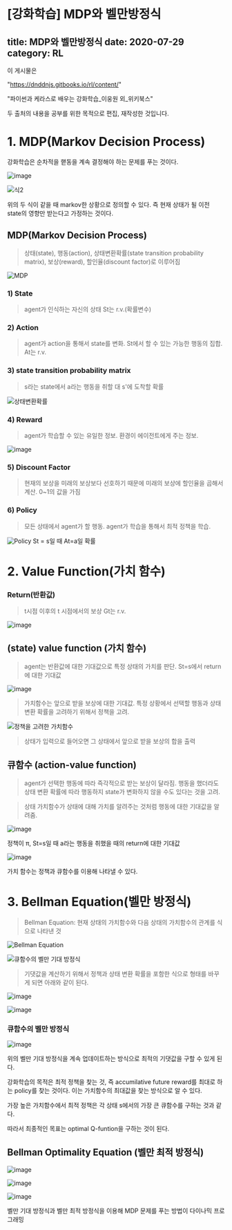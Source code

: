 [강화학습] MDP와 벨만방정식
=============================

title: MDP와 벨만방정식
date: 2020-07-29
category: RL
---

이 게시물은 

"https://dnddnjs.gitbooks.io/rl/content/"

"파이썬과 케라스로 배우는 강화학습_이웅원 외_위키북스"

두 출처의 내용을 공부를 위한 목적으로 편집, 재작성한 것입니다.
  
# 1. MDP(Markov Decision Process)
강화학습은 순차적을 핻동을 계속 결정해야 하는 문제를 푸는 것이다.

![image](https://user-images.githubusercontent.com/49282663/88766976-e9cb7e00-d1b3-11ea-89b8-10d5fd01c8da.png)

![식2](https://user-images.githubusercontent.com/49282663/88745443-0ac8aa80-d185-11ea-87e8-754dcca344f7.png)

위의 두 식이 같을 때 markov한 상황으로 정의할 수 있다. 즉 현재 상태가 될 이전 state의 영향만 받는다고 가정하는 것이다.

## MDP(Markov Decision Process)
> 상태(state), 행동(action), 상태변환확률(state transition probability matrix), 보상(reward), 할인율(discount factor)로 이루어짐

![MDP](https://user-images.githubusercontent.com/49282663/88746113-b6262f00-d186-11ea-906b-2ae2fa33be1c.png)

### 1) State

> agent가 인식하는 자신의 상태 St는 r.v.(확률변수)

### 2) Action

> agent가 action을 통해서 state를 변화. St에서 할 수 있는 가능한 행동의 집합. At는 r.v.

### 3) state transition probability matrix

> s라는 state에서 a라는 행동을 취할 대 s'에 도착할 확률

![상태변환확률](https://user-images.githubusercontent.com/49282663/88746179-dd7cfc00-d186-11ea-8d53-87f4bc10d6d9.png)

### 4) Reward
> agent가 학습할 수 있는 유일한 정보. 환경이 에이전트에게 주는 정보.

![image](https://user-images.githubusercontent.com/49282663/88746499-ab1fce80-d187-11ea-9231-1730b94cc3b7.png)

### 5) Discount Factor

> 현재의 보상을 미래의 보상보다 선호하기 때문에 미래의 보상에 할인율을 곱해서 계산. 0~1의 값을 가짐

### 6) Policy

> 모든 상태에서 agent가 할 행동. agent가 학습을 통해서 최적 정책을 학습.

![Policy](https://user-images.githubusercontent.com/49282663/88746786-47e26c00-d188-11ea-9c39-9f063d798e3a.png)
St = s일 때 At=a일 확률



# 2. Value Function(가치 함수)

### Return(반환값)
> t시점 이후의 t 시점에서의 보상 Gt는 r.v.

![image](https://user-images.githubusercontent.com/49282663/88747293-71e85e00-d189-11ea-9a6b-a1bec1082c1d.png)

## (state) value function (가치 함수)

> agent는 반환값에 대한 기대값으로 특정 상태의 가치를 판단. St=s에서 return에 대한 기대값

![image](https://user-images.githubusercontent.com/49282663/88747828-8bd67080-d18a-11ea-8f3d-30f6024f44e9.png)

> 가치함수는 앞으로 받을 보상에 대한 기대값. 특정 상황에서 선택할 행동과 상태 변환 확률을 고려하기 위해서 정책을 고려.

![정책을 고려한 가치함수](https://user-images.githubusercontent.com/49282663/88748066-1919c500-d18b-11ea-8206-876406c9df6d.png)

> 상태가 입력으로 들어오면 그 상태에서 앞으로 받을 보상의 합을 출력


## 큐함수 (action-value function)

> agent가 선택한 행동에 따라 즉각적으로 받는 보상이 달라짐. 행동을 했더라도 상태 변환 확률에 따라 행동하지 state가 변화하지 않을 수도 있다는 것을 고려.

> 상태 가치함수가 상태에 대해 가치를 알려주는 것처럼 행동에 대한 기대값을 알려줌.

![image](https://user-images.githubusercontent.com/49282663/88748587-5894e100-d18c-11ea-8531-ace443673b23.png)

정책이 π, St=s일 때 a라는 행동을 취했을 때의 return에 대한 기대값

![image](https://user-images.githubusercontent.com/49282663/88756738-5be59800-d19f-11ea-9535-b3646920f278.png)

가치 함수는 정책과 큐함수를 이용해 나타낼 수 있다.


# 3. Bellman Equation(벨만 방정식)

> Bellman Equation: 현재 상태의 가치함수와 다음 상태의 가치함수의 관계를 식으로 나타낸 것

![Bellman Equation](https://user-images.githubusercontent.com/49282663/88756021-64d56a00-d19d-11ea-984c-321ace951229.png)

![큐함수의 벨만 기대 방정식](https://user-images.githubusercontent.com/49282663/88756029-69018780-d19d-11ea-81ce-34878f0cdc8a.png)

> 기댓값을 계산하기 위해서 정책과 상태 변환 확률을 포함한 식으로 형태를 바꾸게 되면 아래와 같이 된다.

![image](https://user-images.githubusercontent.com/49282663/88757917-21c9c580-d1a2-11ea-82dd-f28065e1aed2.png)

![image](https://user-images.githubusercontent.com/49282663/88757190-6fddc980-d1a0-11ea-94ae-0d3731f6fd0a.png)

### 큐함수의 벨만 방정식

![image](https://user-images.githubusercontent.com/49282663/88769138-ff8e7280-d1b6-11ea-89cb-e81b50ce19e6.png)


위의 벨만 기대 방정식을 계속 업데이트하는 방식으로 최적의 기댓값을 구할 수 있게 된다.

강화학습의 목적은 최적 정책을 찾는 것, 즉 accumilative future reward를 최대로 하는 policy를 찾는 것이다. 이는 가치함수의 최대값을 찾는 방식으로 알 수 있다.

가장 높은 가치함수에서 최적 정책은 각 상태 s에서의 가장 큰 큐함수를 구하는 것과 같다.

따라서 최종적인 목표는 optimal Q-funtion을 구하는 것이 된다.

## Bellman Optimality Equation (벨만 최적 방정식)

![image](https://user-images.githubusercontent.com/49282663/88768110-90644e80-d1b5-11ea-8004-e895bfbf7cb4.png)


![image](https://user-images.githubusercontent.com/49282663/88758554-ad902180-d1a3-11ea-8f9a-baf1e12d400e.png)

![image](https://user-images.githubusercontent.com/49282663/88758782-42931a80-d1a4-11ea-8006-e136b79cf858.png)

벨만 기대 방정식과 벨만 최적 방정식을 이용해 MDP 문제를 푸는 방법이 다이나믹 프로그래밍
